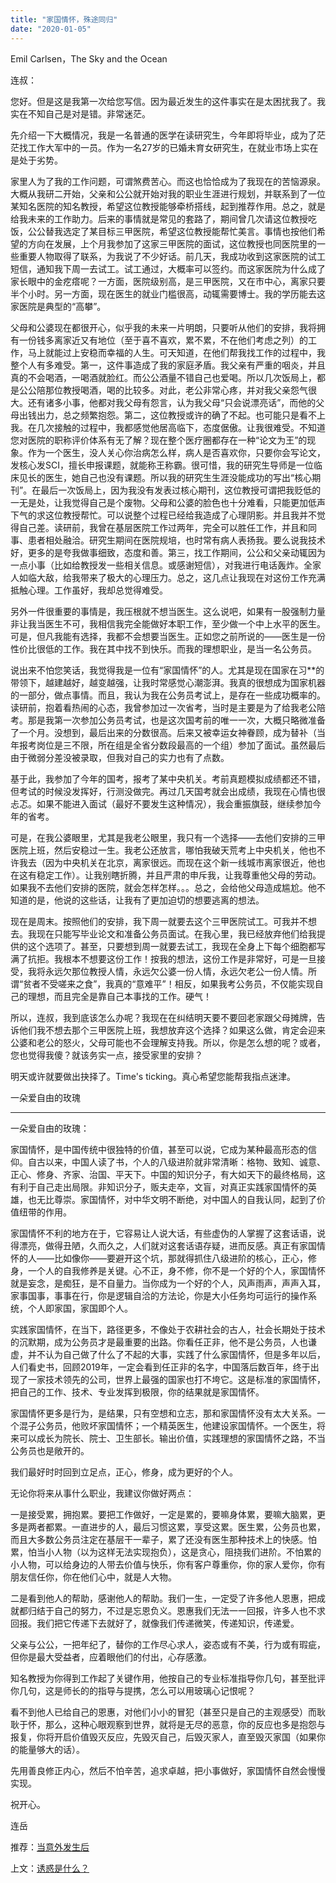 ```yaml
---
title: "家国情怀，殊途同归"
date: "2020-01-05"
---
```


  

  

  

Emil Carlsen，The Sky and the Ocean

  

  

  

连叔：  

  

  

  

您好。但是这是我第一次给您写信。因为最近发生的这件事实在是太困扰我了。我实在不知自己是对是错。非常迷茫。

  

  

  

先介绍一下大概情况，我是一名普通的医学在读研究生，今年即将毕业，成为了茫茫找工作大军中的一员。作为一名27岁的已婚未育女研究生，在就业市场上实在是处于劣势。 

  

  

  

家里人为了我的工作问题，可谓煞费苦心。而这也恰恰成为了我现在的苦恼源泉。大概从我研二开始，父亲和公公就开始对我的职业生涯进行规划，并联系到了一位某知名医院的知名教授，希望这位教授能够牵桥搭线，起到推荐作用。总之，就是给我未来的工作助力。后来的事情就是常见的套路了，期间曾几次请这位教授吃饭，公公替我选定了某目标三甲医院，希望这位教授能帮忙美言。事情也按他们希望的方向在发展，上个月我参加了这家三甲医院的面试，这位教授也同医院里的一些重要人物取得了联系，为我说了不少好话。前几天，我成功收到这家医院的试工短信，通知我下周一去试工。试工通过，大概率可以签约。而这家医院为什么成了家长眼中的金疙瘩呢？一方面，医院级别高，是三甲医院，又在市中心，离家只要半个小时。另一方面，现在医生的就业门槛很高，动辄需要博士。我的学历能去这家医院是典型的“高攀”。

  

  

  

父母和公婆现在都很开心，似乎我的未来一片明朗，只要听从他们的安排，我将拥有一份钱多离家近又有地位（至于喜不喜欢，累不累，不在他们考虑之列）的工作，马上就能过上安稳而幸福的人生。可天知道，在他们帮我找工作的过程中，我整个人有多难受。第一，这件事造成了我的家庭矛盾。我父亲有严重的咽炎，并且真的不会喝酒，一喝酒就脸红。而公公酒量不错自己也爱喝。所以几次饭局上，都是公公陪那位教授喝酒，喝的比较多。对此，老公非常心疼，并对我父亲怨气很大。还有诸多小事，他都对我父母有怨言，认为我父母“只会说漂亮话”，而他的父母出钱出力，总之频繁抱怨。第二，这位教授或许的确了不起。也可能只是看不上我。在几次接触的过程中，我都感觉他居高临下，态度倨傲。让我很难受。不知道您对医院的职称评价体系有无了解？现在整个医疗圈都存在一种“论文为王”的现象。作为一个医生，没人关心你治病怎么样，病人是否喜欢你，只要你会写论文，发核心发SCI，擅长申报课题，就能称王称霸。很可惜，我的研究生导师是一位临床见长的医生，她自己也没有课题。所以我的研究生生涯没能成功的写出“核心期刊”。在最后一次饭局上，因为我没有发表过核心期刊，这位教授可谓把我贬低的一无是处，让我觉得自己是个废物。父母和公婆的脸色也十分难看，只能更加低声下气的求这位教授帮忙。可以说整个过程已经给我造成了心理阴影。并且我并不觉得自己差。读研前，我曾在基层医院工作过两年，完全可以胜任工作，并且和同事、患者相处融洽。研究生期间在医院规培，也时常有病人表扬我。要么说我技术好，更多的是夸我做事细致，态度和善。第三，找工作期间，公公和父亲动辄因为一点小事（比如给教授发一些相关信息。或感谢短信），对我进行电话轰炸。全家人如临大敌，给我带来了极大的心理压力。总之，这几点让我现在对这份工作充满抵触心理。工作虽好，我却总觉得难受。

  

  

  

另外一件很重要的事情是，我压根就不想当医生。这么说吧，如果有一股强制力量非让我当医生不可，我相信我完全能做好本职工作，至少做一个中上水平的医生。可是，但凡我能有选择，我都不会想要当医生。正如您之前所说的——医生是一份性价比很低的工作。我在其中找不到快乐。而我的理想职业，是当一名公务员。

  

  

  

说出来不怕您笑话，我觉得我是一位有“家国情怀”的人。尤其是现在国家在习\*\*的带领下，越建越好，越变越强，让我时常感觉心潮澎湃。我真的很想成为国家机器的一部分，做点事情。而且，我认为我在公务员考试上，是存在一些成功概率的。读研前，抱着看热闹的心态，我曾参加过一次省考，当时是主要是为了给我老公陪考。那是我第一次参加公务员考试，也是这次国考前的唯一一次，大概只略微准备了一个月。没想到，最后出来的分数很高。后来又被幸运女神眷顾，成为替补（当年报考岗位是三不限，所在组是全省分数段最高的一个组）参加了面试。虽然最后由于微弱分差没被录取，但我对自己的实力也有了点数。

  

  

  

基于此，我参加了今年的国考，报考了某中央机关。考前真题模拟成绩都还不错，但考试的时候没发挥好，行测没做完。再过几天国考就会出成绩，我现在心情也很忐忑。如果不能进入面试（最好不要发生这种情况），我会重振旗鼓，继续参加今年的省考。

  

  

  

可是，在我公婆眼里，尤其是我老公眼里，我只有一个选择——去他们安排的三甲医院上班，然后安稳过一生。我老公还放言，哪怕我破天荒考上中央机关，他也不许我去（因为中央机关在北京，离家很远。而现在这个新一线城市离家很近，他也在这有稳定工作）。让我别瞎折腾，并且严肃的申斥我，让我尊重他父母的劳动。如果我不去他们安排的医院，就会怎样怎样。。。总之，会给他父母造成尴尬。他不知道的是，他说的这些话，让我有了更加迫切的想要逃离的想法。

  

  

  

现在是周末。按照他们的安排，我下周一就要去这个三甲医院试工。可我并不想去。我现在只能写毕业论文和准备公务员面试。在我心里，我已经放弃他们给我提供的这个选项了。甚至，只要想到周一就要去试工，我现在全身上下每个细胞都写满了抗拒。我根本不想要这份工作！按我的想法，这份工作是非常好，可是一旦接受，我将永远欠那位教授人情，永远欠公婆一份人情，永远欠老公一份人情。所谓“贫者不受嗟来之食”，我真的“意难平”！相反，如果我考公务员，不仅能实现自己的理想，而且完全是靠自己本事找的工作。硬气！ 

  

  

  

所以，连叔，我到底该怎么办呢？我现在在纠结明天要不要回老家跟父母摊牌，告诉他们我不想去那个三甲医院上班，我想放弃这个选择？如果这么做，肯定会迎来公婆和老公的怒火，父母可能也不会理解支持我。所以，你是怎么想的呢？或者，您也觉得我傻？就该务实一点，接受家里的安排？

  

  

  

明天或许就要做出抉择了。Time's ticking。真心希望您能帮我指点迷津。

  

  

  

一朵爱自由的玫瑰

  

  

* * *

  

  

一朵爱自由的玫瑰：

  

  

  

家国情怀，是中国传统中很独特的价值，甚至可以说，它成为某种最高形态的信仰。自古以来，中国人读了书，个人的八级进阶就非常清晰：格物、致知、诚意、正心、修身、齐家、治国、平天下。中国的知识分子，有大如天下的最终格局，这有利于自己走出局限。非知识分子，贩夫走卒，文盲，对真正实践家国情怀的英雄，也无比尊崇。家国情怀，对中华文明不断绝，对中国人的自我认同，起到了价值纽带的作用。

  

  

  

家国情怀不利的地方在于，它容易让人说大话，有些虚伪的人掌握了这套话语，说得漂亮，做得丑陋，久而久之，人们就对这套话语存疑，进而反感。真正有家国情怀的人——比如像你——要避开这个坑，那就得抓住八级进阶的核心，正心，修身，一个人的自我修养是关键。心不正，身不修，你不是一个好的个人，家国情怀就是妄念，是痴狂，是不自量力。当你成为一个好的个人，风声雨声，声声入耳，家事国事，事事在行，你是逻辑自洽的方法论，你是大小任务均可运行的操作系统，个人即家国，家国即个人。

  

  

  

实践家国情怀，在当下，路径更多，不像处于农耕社会的古人，社会长期处于技术的沉默期，成为公务员才是最重要的出路。你看任正非，他不是公务员，人也谦虚，并不认为自己做了什么了不起的大事，实践了什么家国情怀，但是多年以后，人们看史书，回顾2019年，一定会看到任正非的名字，中国落后数百年，终于出现了一家技术领先的公司，世界上最强的国家也打不垮它。这是标准的家国情怀，把自己的工作、技术、专业发挥到极限，你的结果就是家国情怀。

  

  

  

家国情怀更多是行为，是结果，只有空想和立志，那和家国情怀没有太大关系。一个混子公务员，他败坏家国情怀；一个精英医生，他建设家国情怀。一个医生，将来可以成长为院长、院士、卫生部长。输出价值，实践理想的家国情怀之路，不当公务员也是敞开的。

  

  

  

我们最好时时回到立足点，正心，修身，成为更好的个人。

  

  

  

无论你将来从事什么职业，我建议你做好两点：

  

  

  

一是接受累，拥抱累。要把工作做好，一定是累的，要嘛身体累，要嘛大脑累，更多是两者都累。一直进步的人，最后习惯这累，享受这累。医生累，公务员也累，而且大多数公务员注定在基层干一辈子，累了还没有医生那种技术上的快感。怕累，怕当小人物（以为这样无法实现抱负），这是贪心，阻挠我们进阶。不怕累的小人物，可以给身边的人带去价值与快乐，你有客户尊重你，你的家人爱你，你有朋友信任你，你在他们心中，就是人大物。

  

  

  

二是看到他人的帮助，感谢他人的帮助。我们一生，一定受了许多他人恩惠，把成就都归结于自己的努力，不过是忘恩负义。恩惠我们无法一一回报，许多人也不求回报。我们把它传递下去就好了，就像我们传递微笑，传递知识，传递爱。  

  

  

  

父亲与公公，一把年纪了，替你的工作尽心求人，姿态或有不美，行为或有瑕疵，但你是最大受益者，应着眼他们的付出，心存感激。

  

  

  

知名教授为你得到工作起了关键作用，他按自己的专业标准指导你几句，甚至批评你几句，这是师长的的指导与提携，怎么可以用玻璃心记恨呢？

  

  

  

看不到他人已给自己的恩惠，对他们小小的冒犯（甚至只是自己的主观感受）而耿耿于怀，那么，这种心眼观察到世界，就将是无尽的恶意，你的反应也多是抱怨与报复，你将开启价值毁灭反应，先毁灭自己，后毁灭家人，直至毁灭家国（如果你的能量够大的话）。  

  

  

  

先用善良修正内心，然后不怕辛苦，追求卓越，把小事做好，家国情怀自然会慢慢实现。  

  

  

  

祝开心。

  

  

  

连岳

  

  

  

推荐：[当意外发生后](http://mp.weixin.qq.com/s?__biz=MjM5NDU0Mjk2MQ==&mid=2651636878&idx=1&sn=ed38eb89d80c77b7d2e6684ddb24631f&chksm=bd7e40908a09c9861f24c3e587aec79c038c2fc0b850071c0a1d1c7c714fe433c4b901cb585a&scene=21#wechat_redirect)  

  

上文：[诱惑是什么？](http://mp.weixin.qq.com/s?__biz=MjM5NDU0Mjk2MQ==&mid=2651636966&idx=1&sn=d9515ce4cd6e8e71b277fa9b2558c3ff&chksm=bd7e40f88a09c9ee20e2f244c0b3b379975d8e42fa9712951b07b80838aeb0e3406f2fb1176f&scene=21#wechat_redirect)
